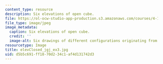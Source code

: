 ```yaml
---
content_type: resource
description: Six elevations of open cube.
file: https://ol-ocw-studio-app-production.s3.amazonaws.com/courses/4-111-introduction-to-architecture-environmental-design-spring-2014/d5b5c691ff1870d234c1af4d131742d3_elevClosed_jgj_ex3.jpg
file_type: image/jpeg
image_metadata:
  caption: Six elevations of open cube.
  credit: ''
  image-alt: Six drawings of different configurations originating from a square.
resourcetype: Image
title: elevClosed_jgj_ex3.jpg
uid: d5b5c691-ff18-70d2-34c1-af4d131742d3
---
```

